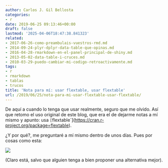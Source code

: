 ```yaml
---
author: Carlos J. Gil Bellosta
categories:
- r
date: 2019-06-25 09:13:46+00:00
draft: false
lastmod: '2025-04-06T18:47:38.841323'
related:
- 2017-06-26-como-preambulais-vuestros-rmd.md
- 2014-09-24-plyr-dplyr-data-table-que-opinas.md
- 2016-04-28-rmarkdown-en-el-panel-principal-de-shiny.md
- 2013-05-02-data-table-i-cruces.md
- 2010-03-29-puedo-cambiar-mi-codigo-retroactivamente.md
tags:
- r
- rmarkdown
- tablas
- trucos
title: 'Nota para mí: usar flextable, usar flextable'
url: /2019/06/25/nota-para-mi-usar-flextable-usar-flextable/
---
```


De aquí a cuando lo tenga que usar realmente, seguro que me olvido. Así que retomo el uso original de este blog, que era el de dejarme notas a mí mismo y apunto: usa `[`flextable`](https://cran.r-project.org/package=flextable).

¿Y por qué?, me preguntaré a mí mismo dentro de unos días. Pues por cosas como esta:

![](/wp-uploads/2019/06/flextable-1.png#center)

(Claro está, salvo que alguien tenga a bien proponer una alternativa mejor).